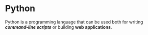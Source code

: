 # Python



Python is a programming language that can be used both for writing ***command-line scripts*** or building **web applications**.

